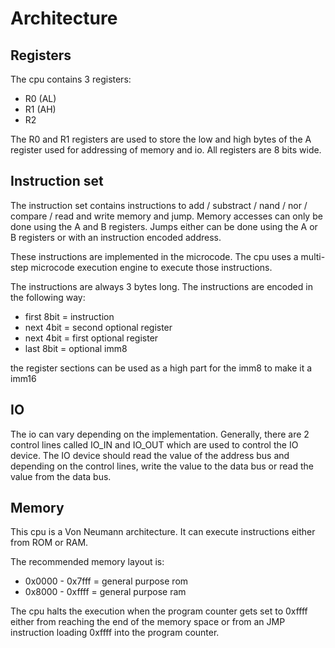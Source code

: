 # Architecture

## Registers

The cpu contains 3 registers:

- R0 (AL)
- R1 (AH)
- R2

The R0 and R1 registers are used to store the low and high bytes of the A register used for addressing of memory and io.
All registers are 8 bits wide.

## Instruction set

The instruction set contains instructions to add / substract / nand / nor / compare / read and write memory and jump. Memory accesses can only be done using the A and B registers. Jumps either can be done using the A or B registers or with an instruction encoded address.

These instructions are implemented in the microcode.
The cpu uses a multi-step microcode execution engine to execute those instructions.

The instructions are always 3 bytes long.
The instructions are encoded in the following way:

- first 8bit = instruction
- next 4bit  = second optional register
- next 4bit  = first optional register
- last 8bit = optional imm8

the register sections can be used as a high part for the imm8 to make it a imm16

## IO

The io can vary depending on the implementation. Generally, there are 2 control lines called IO_IN and IO_OUT which are used to control the IO device.
The IO device should read the value of the address bus and depending on the control lines, write the value to the data bus or read the value from the data bus.

## Memory

This cpu is a Von Neumann architecture. It can execute instructions either from ROM or RAM.

The recommended memory layout is:

- 0x0000 - 0x7fff = general purpose rom
- 0x8000 - 0xffff = general purpose ram

The cpu halts the execution when the program counter gets set to 0xffff either from reaching the end of the memory space or from an JMP instruction loading 0xffff into the program counter.
